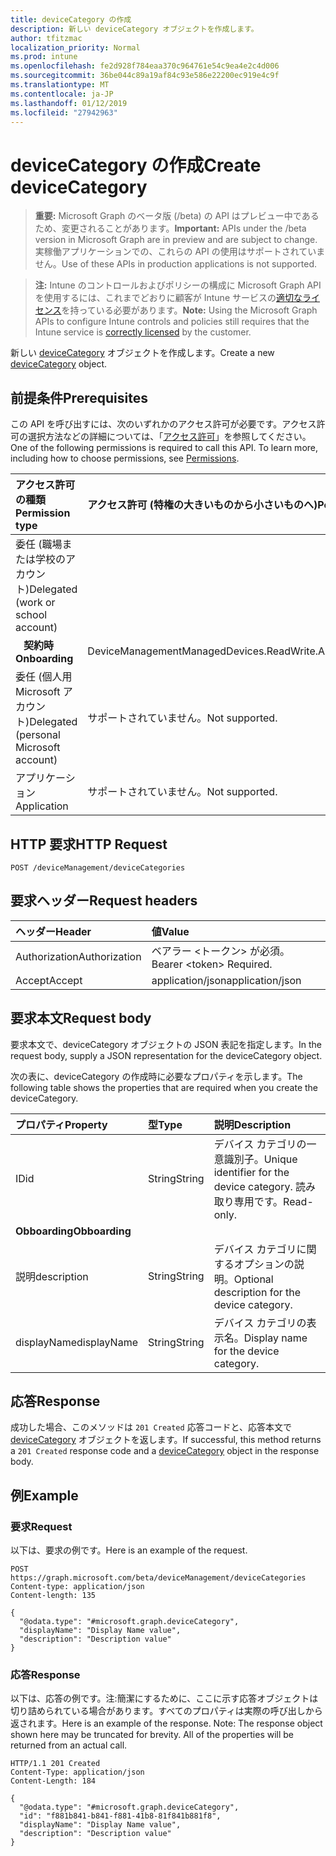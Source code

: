 ```yaml
---
title: deviceCategory の作成
description: 新しい deviceCategory オブジェクトを作成します。
author: tfitzmac
localization_priority: Normal
ms.prod: intune
ms.openlocfilehash: fe2d928f784eaa370c964761e54c9ea4e2c4d006
ms.sourcegitcommit: 36be044c89a19af84c93e586e22200ec919e4c9f
ms.translationtype: MT
ms.contentlocale: ja-JP
ms.lasthandoff: 01/12/2019
ms.locfileid: "27942963"
---
```

# <a name="create-devicecategory"></a><span data-ttu-id="b4e7d-103">deviceCategory の作成</span><span class="sxs-lookup"><span data-stu-id="b4e7d-103">Create deviceCategory</span></span>

> <span data-ttu-id="b4e7d-104">**重要:** Microsoft Graph のベータ版 (/beta) の API はプレビュー中であるため、変更されることがあります。</span><span class="sxs-lookup"><span data-stu-id="b4e7d-104">**Important:** APIs under the /beta version in Microsoft Graph are in preview and are subject to change.</span></span> <span data-ttu-id="b4e7d-105">実稼働アプリケーションでの、これらの API の使用はサポートされていません。</span><span class="sxs-lookup"><span data-stu-id="b4e7d-105">Use of these APIs in production applications is not supported.</span></span>

> <span data-ttu-id="b4e7d-106">**注:** Intune のコントロールおよびポリシーの構成に Microsoft Graph API を使用するには、これまでどおりに顧客が Intune サービスの[適切なライセンス](https://go.microsoft.com/fwlink/?linkid=839381)を持っている必要があります。</span><span class="sxs-lookup"><span data-stu-id="b4e7d-106">**Note:** Using the Microsoft Graph APIs to configure Intune controls and policies still requires that the Intune service is [correctly licensed](https://go.microsoft.com/fwlink/?linkid=839381) by the customer.</span></span>

<span data-ttu-id="b4e7d-107">新しい [deviceCategory](../resources/intune-shared-devicecategory.md) オブジェクトを作成します。</span><span class="sxs-lookup"><span data-stu-id="b4e7d-107">Create a new [deviceCategory](../resources/intune-shared-devicecategory.md) object.</span></span>

## <a name="prerequisites"></a><span data-ttu-id="b4e7d-108">前提条件</span><span class="sxs-lookup"><span data-stu-id="b4e7d-108">Prerequisites</span></span>

<span data-ttu-id="b4e7d-p102">この API を呼び出すには、次のいずれかのアクセス許可が必要です。アクセス許可の選択方法などの詳細については、「[アクセス許可](/graph/permissions-reference)」を参照してください。</span><span class="sxs-lookup"><span data-stu-id="b4e7d-p102">One of the following permissions is required to call this API. To learn more, including how to choose permissions, see [Permissions](/graph/permissions-reference).</span></span>

|<span data-ttu-id="b4e7d-111">アクセス許可の種類</span><span class="sxs-lookup"><span data-stu-id="b4e7d-111">Permission type</span></span>|<span data-ttu-id="b4e7d-112">アクセス許可 (特権の大きいものから小さいものへ)</span><span class="sxs-lookup"><span data-stu-id="b4e7d-112">Permissions (from most to least privileged)</span></span>|
|:---|:---|
|<span data-ttu-id="b4e7d-113">委任 (職場または学校のアカウント)</span><span class="sxs-lookup"><span data-stu-id="b4e7d-113">Delegated (work or school account)</span></span>||
| <span data-ttu-id="b4e7d-114">&nbsp;&nbsp; **契約時**</span><span class="sxs-lookup"><span data-stu-id="b4e7d-114">&nbsp; &nbsp; **Onboarding**</span></span> | <span data-ttu-id="b4e7d-115">DeviceManagementManagedDevices.ReadWrite.All</span><span class="sxs-lookup"><span data-stu-id="b4e7d-115">DeviceManagementManagedDevices.ReadWrite.All</span></span>|
|<span data-ttu-id="b4e7d-116">委任 (個人用 Microsoft アカウント)</span><span class="sxs-lookup"><span data-stu-id="b4e7d-116">Delegated (personal Microsoft account)</span></span>|<span data-ttu-id="b4e7d-117">サポートされていません。</span><span class="sxs-lookup"><span data-stu-id="b4e7d-117">Not supported.</span></span>|
|<span data-ttu-id="b4e7d-118">アプリケーション</span><span class="sxs-lookup"><span data-stu-id="b4e7d-118">Application</span></span>|<span data-ttu-id="b4e7d-119">サポートされていません。</span><span class="sxs-lookup"><span data-stu-id="b4e7d-119">Not supported.</span></span>|

## <a name="http-request"></a><span data-ttu-id="b4e7d-120">HTTP 要求</span><span class="sxs-lookup"><span data-stu-id="b4e7d-120">HTTP Request</span></span>
<!-- {
  "blockType": "ignored"
}
-->
``` http
POST /deviceManagement/deviceCategories
```

## <a name="request-headers"></a><span data-ttu-id="b4e7d-121">要求ヘッダー</span><span class="sxs-lookup"><span data-stu-id="b4e7d-121">Request headers</span></span>

|<span data-ttu-id="b4e7d-122">ヘッダー</span><span class="sxs-lookup"><span data-stu-id="b4e7d-122">Header</span></span>|<span data-ttu-id="b4e7d-123">値</span><span class="sxs-lookup"><span data-stu-id="b4e7d-123">Value</span></span>|
|:---|:---|
|<span data-ttu-id="b4e7d-124">Authorization</span><span class="sxs-lookup"><span data-stu-id="b4e7d-124">Authorization</span></span>|<span data-ttu-id="b4e7d-125">ベアラー &lt;トークン&gt; が必須。</span><span class="sxs-lookup"><span data-stu-id="b4e7d-125">Bearer &lt;token&gt; Required.</span></span>|
|<span data-ttu-id="b4e7d-126">Accept</span><span class="sxs-lookup"><span data-stu-id="b4e7d-126">Accept</span></span>|<span data-ttu-id="b4e7d-127">application/json</span><span class="sxs-lookup"><span data-stu-id="b4e7d-127">application/json</span></span>|

## <a name="request-body"></a><span data-ttu-id="b4e7d-128">要求本文</span><span class="sxs-lookup"><span data-stu-id="b4e7d-128">Request body</span></span>

<span data-ttu-id="b4e7d-129">要求本文で、deviceCategory オブジェクトの JSON 表記を指定します。</span><span class="sxs-lookup"><span data-stu-id="b4e7d-129">In the request body, supply a JSON representation for the deviceCategory object.</span></span>

<span data-ttu-id="b4e7d-130">次の表に、deviceCategory の作成時に必要なプロパティを示します。</span><span class="sxs-lookup"><span data-stu-id="b4e7d-130">The following table shows the properties that are required when you create the deviceCategory.</span></span>

|<span data-ttu-id="b4e7d-131">プロパティ</span><span class="sxs-lookup"><span data-stu-id="b4e7d-131">Property</span></span>|<span data-ttu-id="b4e7d-132">型</span><span class="sxs-lookup"><span data-stu-id="b4e7d-132">Type</span></span>|<span data-ttu-id="b4e7d-133">説明</span><span class="sxs-lookup"><span data-stu-id="b4e7d-133">Description</span></span>|
|:---|:---|:---|
|<span data-ttu-id="b4e7d-134">ID</span><span class="sxs-lookup"><span data-stu-id="b4e7d-134">id</span></span>|<span data-ttu-id="b4e7d-135">String</span><span class="sxs-lookup"><span data-stu-id="b4e7d-135">String</span></span>|<span data-ttu-id="b4e7d-136">デバイス カテゴリの一意識別子。</span><span class="sxs-lookup"><span data-stu-id="b4e7d-136">Unique identifier for the device category.</span></span> <span data-ttu-id="b4e7d-137">読み取り専用です。</span><span class="sxs-lookup"><span data-stu-id="b4e7d-137">Read-only.</span></span>|
|<span data-ttu-id="b4e7d-138">**Obboarding**</span><span class="sxs-lookup"><span data-stu-id="b4e7d-138">**Obboarding**</span></span>|
|<span data-ttu-id="b4e7d-139">説明</span><span class="sxs-lookup"><span data-stu-id="b4e7d-139">description</span></span>|<span data-ttu-id="b4e7d-140">String</span><span class="sxs-lookup"><span data-stu-id="b4e7d-140">String</span></span>|<span data-ttu-id="b4e7d-141">デバイス カテゴリに関するオプションの説明。</span><span class="sxs-lookup"><span data-stu-id="b4e7d-141">Optional description for the device category.</span></span>|
|<span data-ttu-id="b4e7d-142">displayName</span><span class="sxs-lookup"><span data-stu-id="b4e7d-142">displayName</span></span>|<span data-ttu-id="b4e7d-143">String</span><span class="sxs-lookup"><span data-stu-id="b4e7d-143">String</span></span>|<span data-ttu-id="b4e7d-144">デバイス カテゴリの表示名。</span><span class="sxs-lookup"><span data-stu-id="b4e7d-144">Display name for the device category.</span></span>|

## <a name="response"></a><span data-ttu-id="b4e7d-145">応答</span><span class="sxs-lookup"><span data-stu-id="b4e7d-145">Response</span></span>

<span data-ttu-id="b4e7d-146">成功した場合、このメソッドは `201 Created` 応答コードと、応答本文で [deviceCategory](../resources/intune-shared-devicecategory.md) オブジェクトを返します。</span><span class="sxs-lookup"><span data-stu-id="b4e7d-146">If successful, this method returns a `201 Created` response code and a [deviceCategory](../resources/intune-shared-devicecategory.md) object in the response body.</span></span>

## <a name="example"></a><span data-ttu-id="b4e7d-147">例</span><span class="sxs-lookup"><span data-stu-id="b4e7d-147">Example</span></span>

### <a name="request"></a><span data-ttu-id="b4e7d-148">要求</span><span class="sxs-lookup"><span data-stu-id="b4e7d-148">Request</span></span>

<span data-ttu-id="b4e7d-149">以下は、要求の例です。</span><span class="sxs-lookup"><span data-stu-id="b4e7d-149">Here is an example of the request.</span></span>

``` http
POST https://graph.microsoft.com/beta/deviceManagement/deviceCategories
Content-type: application/json
Content-length: 135

{
  "@odata.type": "#microsoft.graph.deviceCategory",
  "displayName": "Display Name value",
  "description": "Description value"
}
```

### <a name="response"></a><span data-ttu-id="b4e7d-150">応答</span><span class="sxs-lookup"><span data-stu-id="b4e7d-150">Response</span></span>

<span data-ttu-id="b4e7d-p104">以下は、応答の例です。注:簡潔にするために、ここに示す応答オブジェクトは切り詰められている場合があります。すべてのプロパティは実際の呼び出しから返されます。</span><span class="sxs-lookup"><span data-stu-id="b4e7d-p104">Here is an example of the response. Note: The response object shown here may be truncated for brevity. All of the properties will be returned from an actual call.</span></span>

``` http
HTTP/1.1 201 Created
Content-Type: application/json
Content-Length: 184

{
  "@odata.type": "#microsoft.graph.deviceCategory",
  "id": "f881b841-b841-f881-41b8-81f841b881f8",
  "displayName": "Display Name value",
  "description": "Description value"
}
```



